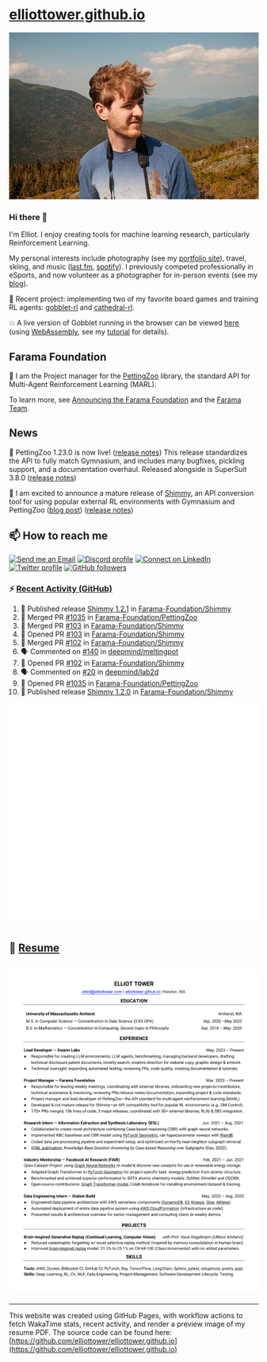 # [elliottower.github.io](https://github.com/elliottower/elliottower.github.io)

[![A wild Elliot on Mt Washington](https://raw.githubusercontent.com/elliottower/elliottower.github.io/main/src/jpg/DSCF7539-600px.jpg?raw=true)](https://raw.githubusercontent.com/elliottower/elliottower.github.io/main/src/jpg/DSCF7539.jpg?raw=true)

### Hi there 👋

I'm Elliot. I enjoy creating tools for machine learning research, particularly Reinforcement Learning.

My personal interests include photography (see my [portfolio site](https://www.elliottower.com/)), travel, skiing, and music ([last.fm](https://www.last.fm/user/ajsdlfkwer), [spotify](https://open.spotify.com/user/12132818380)). I previously competed professionally in eSports, and now volunteer as a photographer for in-person events (see my [blog](https://www.elliottower.com/stories/?category=events)).

🤖 Recent project: implementing two of my favorite board games and training RL agents: [gobblet-rl](https://github.com/elliottower/gobblet-rl) and [cathedral-rl](https://github.com/elliottower/cathedral-rl). 

💥 A live version of Gobblet running in the browser can be viewed [here](https://elliottower.github.io/gobblet-rl/) (using [WebAssembly](https://webassembly.org/), see my [tutorial](https://github.com/elliottower/gobblet-rl/blob/main/tutorials/WebAssembly/web_assembly.md) for details).

## Farama Foundation

🚀 I am the Project manager for the [PettingZoo](https://github.com/Farama-Foundation/PettingZoo) library, the standard API for Multi-Agent Reinforcement Learning (MARL). 

To learn more, see [Announcing the Farama Foundation](https://farama.org/Announcing-The-Farama-Foundation) and the [Farama Team](https://farama.org/team).

## News

🎉 PettingZoo 1.23.0 is now live! ([release notes](https://github.com/Farama-Foundation/PettingZoo/releases/tag/1.23.0)) This release standardizes the API to fully match Gymnasium, and includes many bugfixes, pickling support, and a documentation overhaul. Released alongside is SuperSuit 3.8.0 ([release notes](https://github.com/Farama-Foundation/SuperSuit/releases/tag/3.8.0)) 

<!-- ![GitHub Release Date](https://img.shields.io/github/release-date/Farama-Foundation/PettingZoo) -->

🎉 I am excited to announce a mature release of [Shimmy](https://github.com/Farama-Foundation/Shimmy), an API conversion tool for using popular external RL environments with Gymnasium and PettingZoo ([blog post](https://farama.org/Announcing-Shimmy)) ([release notes](https://github.com/Farama-Foundation/Shimmy/releases/tag/v1.0.0)) 

## 📫 How to reach me

 [![Send me an Email](https://img.shields.io/badge/email-elliot%40elliottower.com-blue)](mailto:elliot@elliottower.com)
 [![Discord profile](https://img.shields.io/badge/Discord-7289DA?style=flat&logo=discord&logoColor=white)](https://discord.com/users/83091537923145728)
 [![Connect on LinkedIn](https://img.shields.io/badge/--linkedin?label=LinkedIn&logo=LinkedIn&style=social)](https://www.linkedin.com/in/elliot-tower)
 [![Twitter profile](https://img.shields.io/twitter/follow/elliottower?style=social)](https://twitter.com/ElliotTower/)
 [![GitHub followers](https://img.shields.io/github/followers/elliottower?style=social)](https://github.com/elliottower/)

### ⚡ [Recent Activity (GitHub)](https://github.com/elliottower)

<!--START_SECTION:activity-->
1. 🚀 Published release [Shimmy 1.2.1](https://github.com/Farama-Foundation/Shimmy/releases/tag/v1.2.1) in [Farama-Foundation/Shimmy](https://github.com/Farama-Foundation/Shimmy)
2. 🎉 Merged PR [#1035](https://github.com/Farama-Foundation/PettingZoo/pull/1035) in [Farama-Foundation/PettingZoo](https://github.com/Farama-Foundation/PettingZoo)
3. 🎉 Merged PR [#103](https://github.com/Farama-Foundation/Shimmy/pull/103) in [Farama-Foundation/Shimmy](https://github.com/Farama-Foundation/Shimmy)
4. 💪 Opened PR [#103](https://github.com/Farama-Foundation/Shimmy/pull/103) in [Farama-Foundation/Shimmy](https://github.com/Farama-Foundation/Shimmy)
5. 🎉 Merged PR [#102](https://github.com/Farama-Foundation/Shimmy/pull/102) in [Farama-Foundation/Shimmy](https://github.com/Farama-Foundation/Shimmy)
6. 🗣 Commented on [#140](https://github.com/deepmind/meltingpot/issues/140#issuecomment-1644931352) in [deepmind/meltingpot](https://github.com/deepmind/meltingpot)
7. 💪 Opened PR [#102](https://github.com/Farama-Foundation/Shimmy/pull/102) in [Farama-Foundation/Shimmy](https://github.com/Farama-Foundation/Shimmy)
8. 🗣 Commented on [#20](https://github.com/deepmind/lab2d/issues/20#issuecomment-1644899057) in [deepmind/lab2d](https://github.com/deepmind/lab2d)
9. 💪 Opened PR [#1035](https://github.com/Farama-Foundation/PettingZoo/pull/1035) in [Farama-Foundation/PettingZoo](https://github.com/Farama-Foundation/PettingZoo)
10. 🚀 Published release [Shimmy 1.2.0](https://github.com/Farama-Foundation/Shimmy/releases/tag/v1.2.0) in [Farama-Foundation/Shimmy](https://github.com/Farama-Foundation/Shimmy)
<!--END_SECTION:activity-->


<picture>
  <a href="https://metrics.lecoq.io/insights?user=elliottower">
   <img src="/github-metrics.svg" alt="Metrics">
  </a>
</picture>

## 📄 [Resume](https://elliottower.github.io/src/pdf/resume.pdf)

<!-- PDF-TO-MARKDOWN:START -->
![Page 1](src/png/page1.png "Page 1")
---
<!-- PDF-TO-MARKDOWN:END -->

----

This website was created using GitHub Pages, with workflow actions to fetch WakaTime stats, recent activity, and render a preview image of my resume PDF. The source code can be found here: [https://github.com/elliottower/elliottower.github.io](https://github.com/elliottower/elliottower.github.io)

